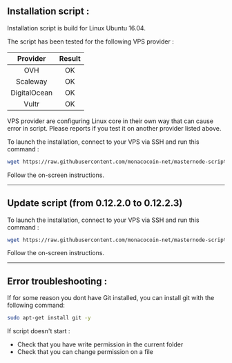 ## Installation script :

Installation script is build for Linux Ubuntu 16.04.

The script has been tested for the following VPS provider :

| Provider | Result |
| :---: | :---: |
| OVH  | OK |
| Scaleway  | OK |
| DigitalOcean | OK |
| Vultr  | OK |

VPS provider are configuring Linux core in their own way that can cause error in script. Please reports if you test it on another provider listed above.

To launch the installation, connect to your VPS via SSH and run this command :

```bash
wget https://raw.githubusercontent.com/monacocoin-net/masternode-script-monoeci/master/install.sh && chmod +x install.sh && ./install.sh
```

Follow the on-screen instructions.


---

## Update script (from 0.12.2.0 to 0.12.2.3)

To launch the installation, connect to your VPS via SSH and run this command :

```bash
wget https://raw.githubusercontent.com/monacocoin-net/masternode-script-monoeci/master/update_12_2_0_to_12_2_3.sh && chmod +x update_12_2_0_to_12_2_3.sh && ./update_12_2_0_to_12_2_3.sh
```

Follow the on-screen instructions.


---
## Error troubleshooting : 
If for some reason you dont have Git installed, you can install git with the following command:

```bash
sudo apt-get install git -y
```

If script doesn't start : 
- Check that you have write permission in the current folder
- Check that you can change permission on a file
